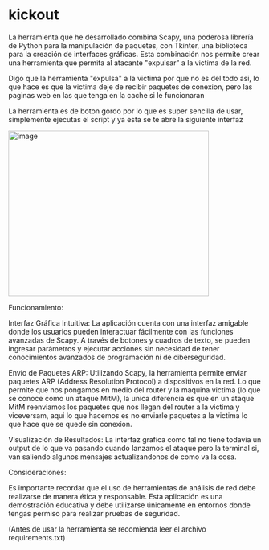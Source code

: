 # kickout
La herramienta que he desarrollado combina Scapy, una poderosa librería de Python para la manipulación de paquetes, con Tkinter, una biblioteca para la creación de interfaces gráficas. Esta combinación nos permite crear una herramienta que permita al atacante "expulsar" a la victima de la red.

Digo que la herramienta "expulsa" a la victima por que no es del todo asi, lo que hace es que la victima deje de recibir paquetes de conexion, pero las paginas web en las que tenga en la cache si le funcionaran 

La herramienta es de boton gordo por lo que es super sencilla de usar, simplemente ejecutas el script y ya esta se te abre la siguiente interfaz

<img width="399" height="329" alt="image" src="https://github.com/user-attachments/assets/ac9e835d-2167-4a49-9ddc-3ab0b1079b33" />

Funcionamiento:

Interfaz Gráfica Intuitiva: La aplicación cuenta con una interfaz amigable donde los usuarios pueden interactuar fácilmente con las funciones avanzadas de Scapy. A través de botones y cuadros de texto, se pueden ingresar parámetros y ejecutar acciones sin necesidad de tener conocimientos avanzados de programación ni de ciberseguridad.

Envío de Paquetes ARP: Utilizando Scapy, la herramienta permite enviar paquetes ARP (Address Resolution Protocol) a dispositivos en la red. Lo que permite que nos pongamos en medio del router y la maquina victima (lo que se conoce como un ataque MitM), la unica diferencia es que en un ataque MitM reenviamos los paquetes que nos llegan del router a la victima y viceversam, aqui lo que hacemos es no enviarle paquetes a la victima lo que hace que se quede sin conexion.

Visualización de Resultados: La interfaz grafica como tal no tiene todavia un output de lo que va pasando cuando lanzamos el ataque pero la terminal si, van saliendo algunos mensajes actualizandonos de como va la cosa.

Consideraciones:

Es importante recordar que el uso de herramientas de análisis de red debe realizarse de manera ética y responsable. Esta aplicación es una demostración educativa y debe utilizarse únicamente en entornos donde tengas permiso para realizar pruebas de seguridad.


(Antes de usar la herramienta se recomienda leer el archivo requirements.txt)
